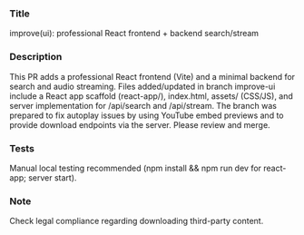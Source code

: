 ### Title
improve(ui): professional React frontend + backend search/stream

### Description
This PR adds a professional React frontend (Vite) and a minimal backend for search and audio streaming. Files added/updated in branch improve-ui include a React app scaffold (react-app/), index.html, assets/ (CSS/JS), and server implementation for /api/search and /api/stream. The branch was prepared to fix autoplay issues by using YouTube embed previews and to provide download endpoints via the server. Please review and merge.

### Tests
Manual local testing recommended (npm install && npm run dev for react-app; server start).

### Note
Check legal compliance regarding downloading third-party content.